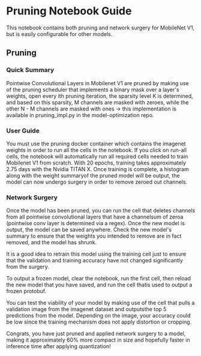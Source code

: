 # Pruning Notebook Guide #
This notebook contains both pruning and network surgery for MobileNet V1, but is easily configurable for other models.

## Pruning ##

### Quick Summary ###
Pointwise Convolutional Layers in Mobilenet V1 are pruned by making use of the pruning scheduler that implements a binary mask over a layer's weights, open every ith pruning iteration, the sparsity level K is determined, and based on this sparsity, M channels are masked with zeroes, while the other N - M channels are masked with ones -> this implementation is available in pruning_impl.py in the model-optimization repo.

### User Guide ### 
You must use the pruning docker container which contains the imagenet weights in order to run all the cells in the notebook. If you click on run-all cells, the notebook will automatically run all required cells needed to train Mobilenet V1 from scratch. With 20 epochs, training takes approximately 2.75 days with the Nvidia TITAN X. Once training is complete, a histogram along with the weight summaryof the pruned model will be output, the model can now undergo surgery in order to remove zeroed out channels. 

### Network Surgery ###
Once the model has been pruned, you can run the cell that deletes channels from all pointwise convolutional layers that have a channelsum of zeroa (pointwise conv layer is determined via a regex). Once the new model is output, the model can be saved anywhere. Check the new model's summary to ensure that the weights you intended to remove are in fact removed, and the model has shrunk. 

It is a good idea to retrain this model using the training cell just to ensure that the validation and training accuracy have not changed significantly from the surgery.

To output a frozen model, clear the notebook, run the first cell, then reload the new model that you have saved, and run the cell thatis used to output a frozen protobuf.

You can test the viability of your model by making use of the cell that pulls a validation image from the imagenet dataset and outputsthe top 5 predictions from the model. Depending on the image, your accuracy could be low since the training mechanism does not apply distortion or cropping.

Congrats, you have just pruned and applied network surgery to a model, making it approximately 60% more compact in size and hopefully faster in inference time after applying quantization! 
